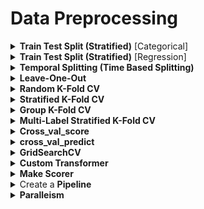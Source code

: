 <h1 id="datapreprocessing">Data Preprocessing</h1>

<div style='width:1000px;margin:auto'>

<details><summary> <b>Train Test Split (Stratified)</b> [Categorical]</summary>
<p style="margin: 0">
<p>1) <a href="file:///media/mosaab/Volume/Personal/Development/Courses%20Docs/Data%20Science/10_%20K-Nearest%20Neighbors/1_step-by-step-diabetes-classification-knn-detailed.html#Test-Train-Split-and-Cross-Validation-methods">Explanation for <b>Train<em>Test</em>Split</b></a> <br>
2) <a href="file:///media/mosaab/Volume/Personal/Development/Courses%20Docs/Data%20Science/10_%20K-Nearest%20Neighbors/2_KNN%20-%20Full%20Pipeline.html#Train-Test-Split">Train Test Split notebook</a></p>
<pre><code>from sklearn.model_selection import train_test_split
X_train, X_test, y_train, y_test = train_test_split(
    df_feat, y, test_size=0.4, stratify=y, random_state=42)
</code></pre>

<p>Another way to split, by hashing the unique identifier of each row, to make sure that at the next run, the training and test sets will be the same</p><pre><code>from zlib import crc32

def test_set_check(identifier, test_ratio):
    return crc32(np.int64(identifier)) &amp; 0xffffffff &lt; test_ratio * 2**32

def split_train_test_by_id(data, test_ratio, id_column):
    ids         = data[id_column]
    in_test_set = ids.apply(lambda id_: test_set_check(id_, test_ratio))
    return data.loc[~in_test_set], data.loc[in_test_set]

housing_with_id = housing.reset_index()    # Since housing doesn't have identifier.
train_set, test_set = split_train_test_by_id(housing_with_id, 0.2, "index")

print(len(train_set)/housing.shape[0], len(test_set)/housing.shape[0])
</code></pre>

</p></details>

<details><summary> <b>Train Test Split (Stratified)</b> [Regression]</summary><p>

<details><summary> <b>Manually Chosen bins</b></summary><p>
<h5>Descritize the target column into n bins.</h5><pre><code>housing['income_cat'] = pd.cut(housing['median_income'],
                               bins=[0., 1.5, 3., 4.5, 6., np.inf],
                               labels=[1, 2, 3, 4, 5])
</code></pre>

<h5>Split based on the new categorical binned column</h5><pre><code>from sklearn.model_selection import StratifiedShuffleSplit

split = StratifiedShuffleSplit(n_splits=1, test_size=0.2, random_state=42)
for train_index, test_index in split.split(housing, housing['income_cat']):
    strat_train_set = housing.loc[train_index]
    strat_test_set  = housing.loc[test_index]
</code></pre>

<h5>Then, remove the binned column.</h5><pre><code># Remove the "income_cat".
for set_ in (strat_train_set , strat_test_set):
    set_.drop("income_cat", axis=1, inplace=True)
</code></pre>
</p></details>

<details><summary> <b>Bins chosen by Sturge's rule</b></summary><p><pre><code>from sklearn import model_selection 

def create_folds(data):
    # Create a new column called kfold and fill it with -1.
    data["kfold"] = -1

    # Randomize the rows of the data.
    data = data.sample(frac=1).reset_index(drop=True)

    # Calculate number of bins by Sturge's rule.
    n_bins = np.floor(1 + np.log2(len(data)))

    # Bin targets.
    data.loc[:, "bins"] = pd.cut(data["target"],
                                 bins=n_bins,
                                 labels=False)

    # Initiate the kfold class from model_selection module.
    kf = model_selection.StratifiedKFold(n_splits=5)

    # Fill the new kfold column.
    for f, (t_, v_) in enumerate(kf.split(X=data, y=data.bins.values)):
        data.loc[v_, 'kfold'] = f

    # Drop the bins column.
    data = data.drop("bins", axis=1)

    return data
</code></pre>
</p></details>
</p></details>

<details><summary> <b>Temporal Splitting (Time Based  Splitting)</b> </summary><p>
<pre><code>split_train = int(len(data) * .8)
split_test  = int(len(data) * .2)

X_train = data[:split_train]
y_train = data[:split_train]['Target']

X_test = data[-split_test:]
y_test = data[-split_test:]['Target']
</code></pre>
</p></details>


<details><summary> <b>Leave-One-Out</b> </summary><p>
<pre><code>import numpy as np
from sklearn.model_selection import LeaveOneOut
X = np.array([[1, 2], [3, 4]])
y = np.array([1, 2])
loo = LeaveOneOut()
loo.get_n_splits(X)

print(loo)

for train_index, test_index in loo.split(X):
    print("TRAIN:", train_index, "TEST:", test_index)
    X_train, X_test = X[train_index], X[test_index]
    y_train, y_test = y[train_index], y[test_index]
    print(X_train, X_test, y_train, y_test)

# TRAIN: [1] TEST: [0]
# [[3 4]] [[1 2]] [2] [1]
# TRAIN: [0] TEST: [1]
# [[1 2]] [[3 4]] [1] [2]
</code></pre>
</p></details>


<details><summary> <b>Random K-Fold CV</b> </summary><p><pre><code># We can use this method with almost all kinds of datasets.
from sklearn import model_selection

# Create a new column called kfold and fill it with -1.
df['kfold'] = -1

# Randomize the rows of the data.
df = df.sample(frac=1).reset_index(drop=True)

# Initiate the kfold class from model_selection module
kf = model_selection.KFold(n_splits=5)

# fill the new kfold column.
for fold, (trn_, val_) in enumerate(kf.split(X=df)):
    df.loc[val_, 'kfold'] = fold

# Save the new csv with kfold column.
df.to_csv("train_folds.csv", index=False)
</code></pre>
</p></details>

<details><summary> <b>Stratified K-Fold CV</b> </summary><p><pre><code># Using Custom Stratified K-folds
def Stratified_kfolds(alg, X, y):
    score_valid = 0
    skf = StratifiedKFold(n_splits=2, shuffle=True, random_state=33)

    for train_idx, valid_idx in skf.split(X, y):
        X_train, X_valid = X.iloc[train_idx], X.iloc[valid_idx]
        y_train, y_valid = y.iloc[train_idx], y.iloc[valid_idx]

        # One-Hot Encoding
        ohe_enc_keyword  = CountVectorizer()
#         ohe_enc_location = CountVectorizer()
        ohe_enc_text     = CountVectorizer(max_df=.9, min_df=3)

        # Transform Train data
        keyword_train    = ohe_enc_keyword.fit_transform(X_train['keyword'])
#         location_train   = ohe_enc_location.fit_transform(X_train['location'])
        text_train       = ohe_enc_text.fit_transform(X_train['text'])

        # Transform Validation data.
        keyword_valid    = ohe_enc_keyword.transform(X_valid['keyword'])
#         location_valid   = ohe_enc_location.transform(X_valid['location'])
        text_valid       = ohe_enc_text.transform(X_valid['text'])

        ## Merge Training data.
        X_train = hstack((keyword_train, text_train)).tocsr()

        ## Merge Validation data
        X_valid = hstack((keyword_valid, text_valid)).tocsr()

        # ML Models.
        alg.fit(X_train.todense(), y_train)
        y_pred_valid = alg.predict(X_valid.todense())
        score_valid  += f1_score(y_valid, y_pred_valid)

    return score_valid/skf.n_splits
</code></pre>
<h4>Another simple solution</h4><pre><code># We can use this method with almost all kinds of datasets.
from sklearn import model_selection

# Create a new column called kfold and fill it with -1.
df['kfold'] = -1

# Randomize the rows of the data.
df = df.sample(frac=1).reset_index(drop=True)
y  = df.target.values

# Initiate the kfold class from model_selection module
kf = model_selection.StratifiedKFold(n_splits=5)

# fill the new kfold column.
for fold, (trn_, val_) in enumerate(kf.split(X=df, y=y)):
    df.loc[val_, 'kfold'] = fold

# Save the new csv with kfold column.
df.to_csv("train_folds.csv", index=False)
</code></pre>
</p></details>

<details><summary> <b>Group K-Fold CV</b> </summary><p>
<p>K-fold iterator variant with non-overlapping groups.</p>

<p>The same group will not appear in two different folds (the number of distinct groups has to be at least equal to the number of folds).</p>

<p>The folds are approximately balanced in the sense that the number of distinct groups is approximately the same in each fold.</p><pre><code>import numpy as np
from sklearn.model_selection import GroupKFold
X = np.array([[1, 2], [3, 4], [5, 6], [7, 8]])
y = np.array([1, 2, 3, 4])
groups = np.array([0, 0, 2, 2])
group_kfold = GroupKFold(n_splits=2)
group_kfold.get_n_splits(X, y, groups)

print(group_kfold)

for train_index, test_index in group_kfold.split(X, y, groups):
    print("TRAIN:", train_index, "TEST:", test_index)
    X_train, X_test = X[train_index], X[test_index]
    y_train, y_test = y[train_index], y[test_index]
    print(X_train, X_test, y_train, y_test)

### Result ####
TRAIN: [0 1] TEST: [2 3]
[[1 2]
 [3 4]] [[5 6]
 [7 8]] [1 2] [3 4]
TRAIN: [2 3] TEST: [0 1]
[[5 6]
 [7 8]] [[1 2]
 [3 4]] [3 4] [1 2]
</code></pre>
</p></details>

<details><summary> <b>Multi-Label Stratified K-Fold CV</b> </summary><p><pre><code>from iterstart.ml_startifiers import MultilabelStratifiedKFold

df.loc[:, "kfold"] = -1
df = df.sample(frac=1).reset_index(drop=True)

mskf = MultilabelStratifiedKFold(n_splits=5)
for fold_, (trn_, val_) in enumerate(mskf.split(X=df, y=targets)):
    df.loc[val_, "kfold"] = fold_

df.to_csv("train_folds.csv", index=False)
</code></pre>
</p></details>

<details><summary> <b>Cross_val_score</b> </summary><p><pre><code>model = RF(n_estimators=100, n_jobs=-1)

# 10 Fold cross validation
cv_results = cross_val_score(model, train_set, train_labels, cv=10, scoring=scorer)

print(f'~&gt; 10 Fold Cross Validation F1 Score = {bg(round(cv_results.mean(), 4), "s")} with std = {bg(round(cv_results.std(), 4), "s")}')
</code></pre>
</p></details>

<details><summary> <b>cross_val_predict</b> </summary><p><pre><code># Returns the predictions 
y_train_pred = cross_val_predict(sgd_clf, X_train, y_train_5, cv=3, n_jobs=-1, verbose=1, method="predict")

# Predict Proba
y_train_pred = cross_val_predict(sgd_clf, X_train, y_train_5, cv=3, n_jobs=-1, verbose=1, method="predict_proba")

# Predict decision function
y_train_pred = cross_val_predict(sgd_clf, X_train, y_train_5, cv=3, n_jobs=-1, verbose=1, method="decision_function")
</code></pre>
</p></details>


<details><summary> <b>GridSearchCV</b> </summary>
<p style="margin: 0">
<p>1) <a href="file:///media/mosaab/Volume/Personal/Development/Courses%20Docs/Data%20Science/10_%20K-Nearest%20Neighbors/1_step-by-step-diabetes-classification-knn-detailed.html#Hyper-Parameter-optimization">Explanation of <b>GridSearch</b>.</a> <br>
2) <a href="file:///media/mosaab/Volume/Personal/Development/Courses%20Docs/Data%20Science/10_%20K-Nearest%20Neighbors/2_KNN%20-%20Full%20Pipeline.html#Hyperparameter-Tunning-&amp;-Cross-Validation">Hyperparameter Tunning &amp; Cross validation</a> </p>
<code>
# Load the model
from sklearn.model_selection import GridSearchCV

# Select the range of parameters
param_grid = {'n_neighbors': np.arange(1, 50)}

# Activate the GridSearchCV
knn = KNeighborsClassifier()
knn_cv = GridSearchCV(knn, param_grid, cv=5)
knn_cv.fit(X, y)

# Calculate the Training score
print('The Best Score for training =', knn_cv.best_score_*100,'%')

# See the Best K value
print('The Best parameters (K) =', knn_cv.best_params_['n_neighbors'])

# Show all resutls.
resutls = pd.DataFrame(knn_cv.cv_results_)[['params', 'mean_test_score', rank_test_score']]

# Sort by test score
results.sort_values('rank_test_score')

# Get the best model.
knn_cv.best_estimator_
</code>
</p>
</details>


<details><summary> <b>Custom Transformer</b> </summary><p><pre><code>from sklearn.base import BaseEstimator, TransformerMixin

rooms_ix, bedrooms_ix, population_ix, households_ix = 3, 4, 5, 6

class CombinedAttributesAdder(BaseEstimator, TransformerMixin):
    def __init__(self, add_bedrooms_per_room = True): # no *args or **kargs
        self.add_bedrooms_per_room = add_bedrooms_per_room
    def fit(self, X, y=None):
        return self # nothing else to do
    def transform(self, X, y=None):
        rooms_per_household = X[:, rooms_ix] / X[:, households_ix]
        population_per_household = X[:, population_ix] / X[:, households_ix]
        if self.add_bedrooms_per_room:
            bedrooms_per_room = X[:, bedrooms_ix] / X[:, rooms_ix]
            return np.c_[X, rooms_per_household,
                       population_per_household,
                       bedrooms_per_room]
        else:
            return np.c_[X, rooms_per_household, population_per_household]


attr_adder = CombinedAttributesAdder(add_bedrooms_per_room=False)
housing_extra_attribs = attr_adder.transform(housing.values)
</code></pre>
</p></details> 

<details><summary> <b>Make Scorer</b> </summary><p>
<p><a href="file:///media/mosaab/Volume/Personal/Development/Courses%20Docs/Sklearn/sklearn.metrics.make_scorer.html#sklearn-metrics-make-scorer"><b>Sklearn Docs</b></a> </p>
<pre><code>
from sklearn.metrics import f1_score, make_scorer

scorer = make_scorer(f1_score, greater_is_better=True, average='macro')

</code></pre>
</p></details>

<details><summary> Create a <b>Pipeline</b> </summary><p>
<p><a href="file:///media/mosaab/Volume/Personal/Development/Courses%20Docs/Kaggle's%20Notebooks/5_Cargo%20Rican%20HouseHold/1_Costa%20Rican%20Household%20Poverty%20Level%20Prediction.html"><b>Notebook</b></a> </p>
<pre><code>from sklearn.preprocessing import Imputer, MinMaxScaler
from sklearn.pipeline import Pipeline

pipeline = Pipeline([('imputer', Imputer(strategy='meadian')),
                     ('scaler', MinMaxScaler())])

# Fit and transform the training data
train_set = pipeline.fit_transform(train_set)
test_st   = pipeline.transform(test_set)
</code></pre>
</p></details>

<details><summary> <b>Paralleism</b> </summary><p><pre><code># Prepare the logging.
import logging

# Logging configuration.
logging.basicConfig(
    level=logging.INFO,
    format="%(processName)-10s %(asctime)s %(message)s",
    datefmt="%Y-%m-%d %H:%M:%S"
)
logger = logging.getLogger(__name__)
logger.setLevel(logging.INFO)
</code></pre><pre><code># Prepare Timing function.
from functools import wraps
import time

def timeit(func):
    @wraps(func)
    def wrapper(*args, **kwargs):
        start = time.time()
        result = func(*args, **kwargs)
        return result, time.time() - start
    return wrapper
</code></pre>
<pre><code># Prepare validation strategy.
from sklearn.externals import joblib
from sklearn.model_selection import cross_val_score

@timeit
def train_model(path, model, saveto=None, cv=2):
    # Load the corpus data and labels for classification.
    X = df["sample"].values
    y = df['intent'].values

    # Compute cross validation scores.
    scores = cross_val_score(model, X, y, cv=cv)

    # Fit the model on entire dataset.
    model.fit(X, y)

    # Write to disk if specified
    if saveto:
        joblib.dump(model, saveto)

    # Return scores as well as training time via decorator.
    return scores
</code></pre>
<pre><code># Prepare model.s
from sklearn.pipeline import Pipeline
from sklearn.naive_bayes import MultinomialNB
from sklearn.linear_model import LogisticRegression
from sklearn.feature_extraction.text import TfidfVectorizer
from sklearn.neural_network import MLPClassifier

def fit_naive_bayes(path, saveto=None, cv=2):
    model = Pipeline([
        ("tfidf", TfidfVectorizer()),
        ("clf", MultinomialNB())
    ])

    if saveto is None:
        saveto = f"naive_bayes_{time.time()}.pkl"

    scores, delta = train_model(path, model, saveto, cv)

    logger.info((
        f"\nnaive bayes training took {delta:0.2f} seconds."
        f"with an average score of {scores.mean():0.3f}"
    ))

def fit_logistic_regression(path, saveto=None, cv=2):
    model = Pipeline([
        ("tfidf", TfidfVectorizer()),
        ("clf", LogisticRegression())
    ])

    if saveto is None:
        saveto = f"log_reg_{time.time()}.pkl"

    scores, delta = train_model(path, model, saveto, cv)
    logger.info((
        f"\nlogistic regression training took {delta:0.2f} seconds"
        f"with an average score of {scores.mean():.3f}"
    ))


def fit_multilayer_perceptron(path, saveto=None, cv=2):
    model = Pipeline([
        ("tfidf", TfidfVectorizer()),
        ("clf", MLPClassifier(hidden_layer_sizes=(10, 10), early_stopping=True))
    ])

    if saveto is None:
        saveto = f"multilayer_perceptron_{time.time()}.pkl"

    scores, delta = train_model(path, model, saveto, cv)

    logger.info((
        f"\nmultilayer perceptron training took {delta:.2f} seconds"
        f" with an average score of {scores.mean():.3f}"
    ))
</code></pre>
<pre><code># Paralleism.
import multiprocessing as mp

def run_parallel(path):
    tasks = [
        fit_naive_bayes, fit_logistic_regression, fit_multilayer_perceptron
    ]
    logger.info("\nbeginning parallel tasks")
    start = time.time()

    procs = []
    for task in tasks:
        proc = mp.Process(name=task.__name__, target=task, args=(path,))
        procs.append(proc)
        proc.start()

    for proc in procs:
        proc.join()

    delta = time.time() - start
    logger.info(f"\ntotal parallel fit time: {delta:.2f} seconds.\n")

run_parallel("./")
</code></pre>
</p></details> 

</div>